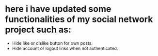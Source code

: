 # here i have updated some functionalities of my social network project such as:

* Hide like or dislike button for own posts.
* Hide account or logout links when not authenticated.
 